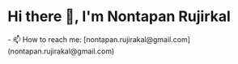 <h1 align="left">Hi there 👋, I'm Nontapan Rujirkal</h1> 
- 📫 How to reach me: [nontapan.rujirakal@gmail.com](nontapan.rujirakal@gmail.com)


<!--
**nontapanr/nontapanr** is a ✨ _special_ ✨ repository because its `README.md` (this file) appears on your GitHub profile.

Here are some ideas to get you started:

- 🔭 I’m currently working on ...
- 🌱 I’m currently learning ...
- 👯 I’m looking to collaborate on ...
- 🤔 I’m looking for help with ...
- 💬 Ask me about ...
- 📫 How to reach me: ...
- 😄 Pronouns: ...
- ⚡ Fun fact: ...
-->
